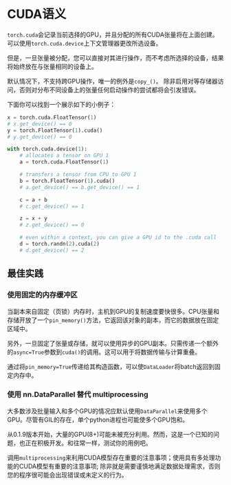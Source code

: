 # CUDA语义
`torch.cuda`会记录当前选择的GPU，并且分配的所有CUDA张量将在上面创建。可以使用`torch.cuda.device`上下文管理器更改所选设备。

但是，一旦张量被分配，您可以直接对其进行操作，而不考虑所选择的设备，结果将始终放在与张量相同的设备上。

默认情况下，不支持跨GPU操作，唯一的例外是`copy_()`。 除非启用对等存储器访问，否则对分布不同设备上的张量任何启动操作的尝试都将会引发错误。

下面你可以找到一个展示如下的小例子：
```python
x = torch.cuda.FloatTensor(1)
# x.get_device() == 0
y = torch.FloatTensor(1).cuda()
# y.get_device() == 0

with torch.cuda.device(1):
    # allocates a tensor on GPU 1
    a = torch.cuda.FloatTensor(1)

    # transfers a tensor from CPU to GPU 1
    b = torch.FloatTensor(1).cuda()
    # a.get_device() == b.get_device() == 1

    c = a + b
    # c.get_device() == 1

    z = x + y
    # z.get_device() == 0

    # even within a context, you can give a GPU id to the .cuda call
    d = torch.randn(2).cuda(2)
    # d.get_device() == 2
```

## 最佳实践
### 使用固定的内存缓冲区
当副本来自固定（页锁）内存时，主机到GPU的复制速度要快很多。CPU张量和存储开放了一个`pin_memory()`方法，它返回该对象的副本，而它的数据放在固定区域中。

另外，一旦固定了张量或存储，就可以使用异步的GPU副本。只需传递一个额外的`async=True`参数到`cuda()`的调用。这可以用于将数据传输与计算重叠。

通过将`pin_memory=True`传递给其构造函数，可以使`DataLoader`将batch返回到固定内存中。
### 使用 nn.DataParallel 替代 multiprocessing
大多数涉及批量输入和多个GPU的情况应默认使用`DataParallel`来使用多个GPU。尽管有GIL的存在，单个python进程也可能使多个GPU饱和。

从0.1.9版本开始，大量的GPU(8+)可能未被充分利用。然而，这是一个已知的问题，也正在积极开发。和往常一样，测试你的用例吧。

调用`multiprocessing`来利用CUDA模型存在重要的注意事项；使用具有多处理功能的CUDA模型有重要的注意事项; 除非就是需要谨慎地满足数据处理需求，否则您的程序很可能会出现错误或未定义的行为。
